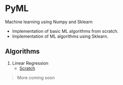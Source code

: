 # PyML
Machine learning using Numpy and Sklearn

- Implementation of basic ML algorithms from scratch.
- Implementation of ML algorithms using Sklearn.

## Algorithms

1. Linear Regression
    - [Scratch](https://github.com/AnujCodeZ/PyML/blob/master/scratch/regression/linear_regression.py)

> More coming soon
